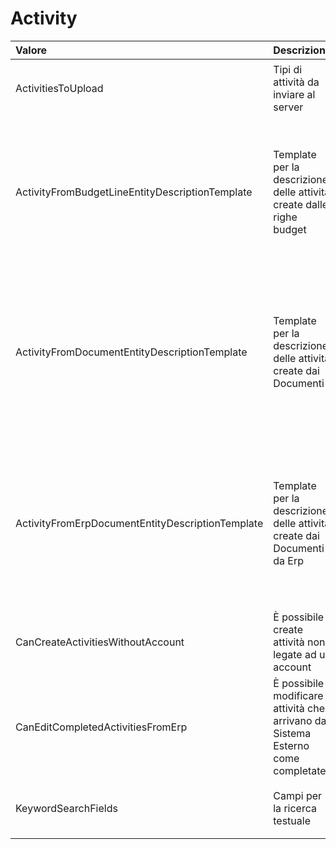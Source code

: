 # Activity

<table>
  <thead>
    <tr>
      <th style="text-align:left">Valore</th>
      <th style="text-align:left">Descrizione</th>
      <th style="text-align:left">Tipo</th>
      <th style="text-align:left">Valori</th>
      <th style="text-align:left">Valore di default</th>
    </tr>
  </thead>
  <tbody>
    <tr>
      <td style="text-align:left">ActivitiesToUpload</td>
      <td style="text-align:left">Tipi di attività da inviare al server</td>
      <td style="text-align:left">Enum</td>
      <td style="text-align:left">
        <p>0 => Solo le attività chiuse</p>
        <p>1 => Tutte</p>
      </td>
      <td style="text-align:left">0</td>
    </tr>
    <tr>
      <td style="text-align:left">ActivityFromBudgetLineEntityDescriptionTemplate</td>
      <td style="text-align:left">Template per la descrizione delle attività create dalle righe budget</td>
      <td
      style="text-align:left">Template</td>
        <td style="text-align:left">
          <p>BudgetDescription</p>
          <p>BudgetLineId</p>
          <p>BudgetSeason</p>
          <p>BudgetSeasonId</p>
          <p>BudgetTrademark</p>
          <p>BudgetTrademarkId</p>
        </td>
        <td style="text-align:left">${BudgetLineId}</td>
    </tr>
    <tr>
      <td style="text-align:left">ActivityFromDocumentEntityDescriptionTemplate</td>
      <td style="text-align:left">Template per la descrizione delle attività create dai Documenti</td>
      <td
      style="text-align:left">Template</td>
        <td style="text-align:left">
          <p>DocumentDate</p>
          <p>DocumentId</p>
          <p>DocumentNumber</p>
          <p>DocumentReference</p>
          <p>DocumentTypeCode</p>
          <p>DocumentTypeDescription</p>
          <p>DocumentTypeId</p>
        </td>
        <td style="text-align:left">${DocumentTypeDescription} nr. ${DocumentNumber} del ${DocumentDate}</td>
    </tr>
    <tr>
      <td style="text-align:left">ActivityFromErpDocumentEntityDescriptionTemplate</td>
      <td style="text-align:left">Template per la descrizione delle attività create dai Documenti da Erp</td>
      <td
      style="text-align:left">Template</td>
        <td style="text-align:left">
          <p>DocumentDate</p>
          <p>DocumentId</p>
          <p>DocumentNumber</p>
          <p>DocumentReference</p>
          <p>DocumentTypeCode</p>
          <p>DocumentTypeDescription</p>
          <p>DocumentTypeId</p>
        </td>
        <td style="text-align:left">${DocumentTypeDescription} nr. ${DocumentNumber} del ${DocumentDate}</td>
    </tr>
    <tr>
      <td style="text-align:left">CanCreateActivitiesWithoutAccount</td>
      <td style="text-align:left">È possibile create attività non legate ad un account</td>
      <td style="text-align:left">Boolean</td>
      <td style="text-align:left"></td>
      <td style="text-align:left">True</td>
    </tr>
    <tr>
      <td style="text-align:left">CanEditCompletedActivitiesFromErp</td>
      <td style="text-align:left">È possibile modificare attività che arrivano dal Sistema Esterno come
        completate</td>
      <td style="text-align:left">Boolean</td>
      <td style="text-align:left"></td>
      <td style="text-align:left">True</td>
    </tr>
    <tr>
      <td style="text-align:left">KeywordSearchFields</td>
      <td style="text-align:left">Campi per la ricerca testuale</td>
      <td style="text-align:left">Valori separati da pipe</td>
      <td style="text-align:left">
        <p>Account.Code</p>
        <p>Account.Name</p>
      </td>
      <td style="text-align:left">Account.Code|Account.Name</td>
    </tr>
  </tbody>
</table>